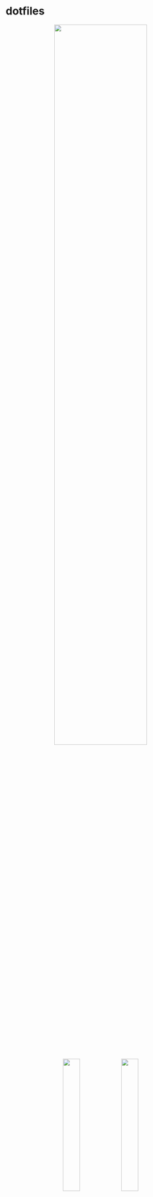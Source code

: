 # dotfiles
<p align="center"><img width=70% src="https://drive.google.com/file/d/1CoSOyi_WTvW7Nq0kjTzSTUEveDuHx_Sv/preview" /></p>
<p align="center">
  <img width=30% src="https://drive.google.com/file/d/12veiH75-P8_Ip8Z39b_oY4B9hN5qS2qr/preview" />
  <img width=30% src="https://drive.google.com/file/d/1N8XtK9QuOBRLKkCo-TZrObQN2TXyMq4B/preview" />
</p>

## Installation
``` bash
git clone --depth 1 https://github.com/tonakihan/dotfiles
cd dotfiles
chmod 755 setup.sh
./setup.sh
```

### After install
После установки зайти в '~.config/eww' и прочитать 'README.md'

## Подробнее

[Hyprland](https://gitgub.com/tonakihan/dotfiles/blob/main/guide/Hyprland.md)
